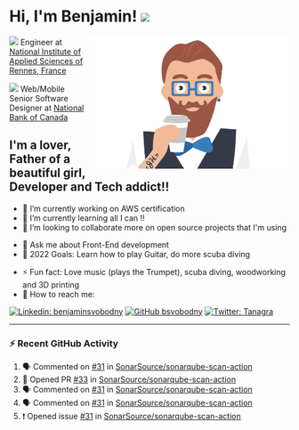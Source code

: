 <h1> Hi, I'm Benjamin! <img src="https://media.giphy.com/media/qgQUggAC3Pfv687qPC/giphy.gif" width="100px"></h1>
<img align='right' src="https://raw.githubusercontent.com/bsvobodny/bsvobodny/main/profile.png" width="360">
<p>
  <img src="https://media.giphy.com/media/ixN1f5UlViepnCjHkn/giphy.gif" width="30">&nbsp;Engineer at <a href="https://www.insa-rennes.fr/graduate-school-of-engineering.html">National Institute of Applied Sciences of Rennes, France</a>
</p>
<p>
  <img src="https://media.giphy.com/media/KJmbSTSyIzetubNgJ5/giphy.gif" width="30">&nbsp;Web/Mobile Senior Software Designer at <a href="https://www.nbc.ca/">National Bank of Canada</a>
</p>

## I'm a lover, Father of a beautiful girl, Developer and Tech addict!!

- 🔭 I’m currently working on AWS certification
- 🌱 I’m currently learning all I can !!
- 👯 I’m looking to collaborate more on open source projects that I'm using
<!-- - 🤔 I’m looking for help with  -->
- 💬 Ask me about Front-End development
- 🤿 2022 Goals: Learn how to play Guitar, do more scuba diving
<!-- - 😄 Pronouns: ... -->
- ⚡ Fun fact: Love music (plays the Trumpet), scuba diving, woodworking and 3D printing
- 📮 How to reach me:

[![Linkedin: benjaminsvobodny](https://img.shields.io/badge/-benjaminsvobodny-blue?style=flat-square&logo=Linkedin&logoColor=white&link=https://www.linkedin.com/in/benjaminsvobodny/)](https://www.linkedin.com/in/benjaminsvobodny/)
[![GitHub bsvobodny](https://img.shields.io/github/followers/bsvobodny?label=follow&style=social)](https://github.com/bsvobodny)
[![Twitter: Tanagra](https://img.shields.io/twitter/follow/Tanagra?style=social)](https://twitter.com/Tanagra)

<!--
```javascript
const bsvobodny = {
    pronouns: "He" | "Him",
    code: ["Javascript", "TypeScript", "PHP"],
    askMeAbout: ["web dev", "tech", "app dev", "home automation", "photography", "scuba diving"],
    technologies: {
        frontEnd: {
            js: ["React", "Node", "Express"],
        },
        mobileApp: {
            native: ["React Native"]
        },
        devOps: ["AWS", "Docker🐳", "Route53", "Nginx"],
        databases: ["MySql", "sqlite", "mongoDB"]
    },
    architecture: ["Serverless Architecture", "Single page applications"],
    currentFocus: "Building better experiences for all",
    funFact: "There are two ways to write error-free programs; only the third one works"
};
```

-->

---

### :zap: Recent GitHub Activity

  <!--START_SECTION:activity-->

1. 🗣 Commented on [#31](https://github.com/SonarSource/sonarqube-scan-action/issues/31) in [SonarSource/sonarqube-scan-action](https://github.com/SonarSource/sonarqube-scan-action)
2. 💪 Opened PR [#33](https://github.com/SonarSource/sonarqube-scan-action/pull/33) in [SonarSource/sonarqube-scan-action](https://github.com/SonarSource/sonarqube-scan-action)
3. 🗣 Commented on [#31](https://github.com/SonarSource/sonarqube-scan-action/issues/31) in [SonarSource/sonarqube-scan-action](https://github.com/SonarSource/sonarqube-scan-action)
4. 🗣 Commented on [#31](https://github.com/SonarSource/sonarqube-scan-action/issues/31) in [SonarSource/sonarqube-scan-action](https://github.com/SonarSource/sonarqube-scan-action)
5. ❗️ Opened issue [#31](https://github.com/SonarSource/sonarqube-scan-action/issues/31) in [SonarSource/sonarqube-scan-action](https://github.com/SonarSource/sonarqube-scan-action)
<!--END_SECTION:activity-->

<!--START_SECTION:waka-->
<!--END_SECTION:waka-->

<!--
**bsvobodny/bsvobodny** is a ✨ _special_ ✨ repository because its `README.md` (this file) appears on your GitHub profile.

Here are some ideas to get you started:

- 🔭 I’m currently working on ...
- 🌱 I’m currently learning ...
- 👯 I’m looking to collaborate on ...
- 🤔 I’m looking for help with ...
- 💬 Ask me about ...
- 📫 How to reach me: ...
- 😄 Pronouns: ...
- ⚡ Fun fact: ...
-->
